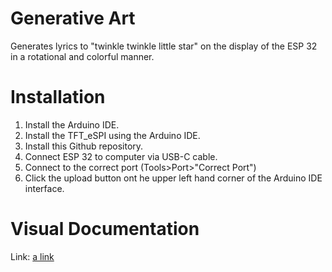# Generative Art
 Generates lyrics to "twinkle twinkle little star" on the display of the ESP 32 in a rotational and colorful manner.

# Installation

1. Install the Arduino IDE.
2. Install the TFT_eSPI using the Arduino IDE.
3. Install this Github repository.
4. Connect ESP 32 to computer via USB-C cable.
5. Connect to the correct port (Tools>Port>"Correct Port")
6. Click the upload button ont he upper left hand corner of the Arduino IDE interface.

# Visual Documentation
Link: [a link](https://youtube.com/shorts/G0fuaXA7WN4?feature=share)
